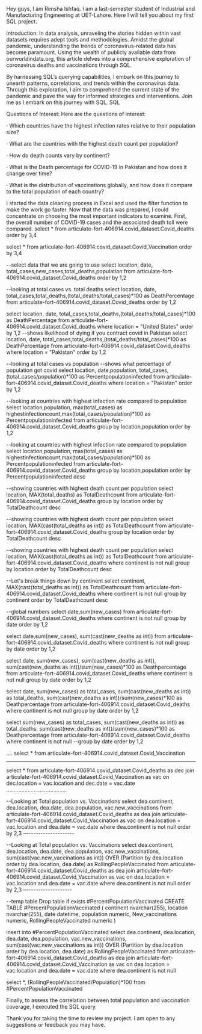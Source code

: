 Hey guys, I am Rimsha Ishfaq. I am a last-semester student of Industrial and Manufacturing Engineering at UET-Lahore. Here I will tell you about my first SQL project.

Introduction:
In data analysis, unraveling the stories hidden within vast datasets requires adept tools and methodologies. Amidst the global pandemic, understanding the trends of coronavirus-related data has become paramount. Using the wealth of publicly available data from ourworldindata.org, this article delves into a comprehensive exploration of coronavirus deaths and vaccinations through SQL.

By harnessing SQL’s querying capabilities, I embark on this journey to unearth patterns, correlations, and trends within the coronavirus data. Through this exploration, I aim to comprehend the current state of the pandemic and pave the way for informed strategies and interventions. Join me as I embark on this journey with SQL. SQL

Questions of Interest:
Here are the questions of interest:

· Which countries have the highest infection rates relative to their population size?

· What are the countries with the highest death count per population?

· How do death counts vary by continent?

· What is the Death percentage for COVID-19 in Pakistan and how does it change over time?

· What is the distribution of vaccinations globally, and how does it compare to the total population of each country?

I started the data cleaning process in Excel and used the filter function to make the work go faster. Now that the data was prepared, I could concentrate on choosing the most important indicators to examine. First, the overall number of COVID-19 cases and the associated death toll were compared.
select *
from articulate-fort-406914.covid_dataset.Covid_deaths
order by 3,4


select *
from articulate-fort-406914.covid_dataset.Covid_Vaccination
order by 3,4


--select data that we are going to use
select location, date, total_cases,new_cases,total_deaths,population
from articulate-fort-406914.covid_dataset.Covid_deaths
order by 1,2


--looking at total cases vs. total deaths
select location, date, total_cases,total_deaths,(total_deaths/total_cases)*100 as DeathPercentage
from articulate-fort-406914.covid_dataset.Covid_deaths
order by 1,2


select location, date, total_cases,total_deaths,(total_deaths/total_cases)*100 as DeathPercentage
from articulate-fort-406914.covid_dataset.Covid_deaths
where location = "United States"
order by 1,2
--shows likelihood of dying if you contract covid in Pakistan
select location, date, total_cases,total_deaths,(total_deaths/total_cases)*100 as DeathPercentage
from articulate-fort-406914.covid_dataset.Covid_deaths
where location = "Pakistan"
order by 1,2


--looking at total cases vs population
--shows what percentage of population got covid
select location, date,population,  total_cases,(total_cases/population)*100 as Percentpopulationinfected
from articulate-fort-406914.covid_dataset.Covid_deaths
where location = "Pakistan"
order by 1,2


--looking at countries with highest infection rate compared to population
select location,population,  max(total_cases) as highestinfectioncount,max(total_cases/population)*100 as Percentpopulationinfected
from articulate-fort-406914.covid_dataset.Covid_deaths
group by location,population
order by 1,2




--looking at countries with highest infection rate compared to population
select location,population,  max(total_cases) as highestinfectioncount,max(total_cases/population)*100 as Percentpopulationinfected
from articulate-fort-406914.covid_dataset.Covid_deaths
group by location,population
order by Percentpopulationinfected desc




--showing countries with highest death count per population
select location, MAX(total_deaths) as TotalDeathcount
from articulate-fort-406914.covid_dataset.Covid_deaths
group by location
order by TotalDeathcount desc


--showing countries with highest death count per population
select location, MAX(cast(total_deaths as int)) as TotalDeathcount
from articulate-fort-406914.covid_dataset.Covid_deaths
group by location
order by TotalDeathcount desc

--showing countries with highest death count per population
select location, MAX(cast(total_deaths as int)) as TotalDeathcount
from articulate-fort-406914.covid_dataset.Covid_deaths
where continent is not null
group by location
order by TotalDeathcount desc

--Let's break things down by continent
select continent, MAX(cast(total_deaths as int)) as TotalDeathcount
from articulate-fort-406914.covid_dataset.Covid_deaths
where continent is not null
group by continent
order by TotalDeathcount desc


--global numbers
select date,sum(new_cases)
from articulate-fort-406914.covid_dataset.Covid_deaths
where continent is not null
group by date
order by 1,2


select date,sum(new_cases), sum(cast(new_deaths as int))
from articulate-fort-406914.covid_dataset.Covid_deaths
where continent is not null
group by date
order by 1,2






select date, sum(new_cases), sum(cast(new_deaths as int)), sum(cast(new_deaths as int))/sum(new_cases)*100 as Deathpercentage
from articulate-fort-406914.covid_dataset.Covid_deaths
where continent is not null
group by date
order by 1,2




select date, sum(new_cases) as total_cases, sum(cast(new_deaths as int)) as total_deaths, sum(cast(new_deaths as int))/sum(new_cases)*100 as Deathpercentage
from articulate-fort-406914.covid_dataset.Covid_deaths
where continent is not null
group by date
order by 1,2




select sum(new_cases) as total_cases, sum(cast(new_deaths as int)) as total_deaths, sum(cast(new_deaths as int))/sum(new_cases)*100 as Deathpercentage
from articulate-fort-406914.covid_dataset.Covid_deaths
where continent is not null
--group by date
order by 1,2




….
select *
from articulate-fort-406914.covid_dataset.Covid_Vaccination
 ______________
select *
from articulate-fort-406914.covid_dataset.Covid_deaths as dec
join articulate-fort-406914.covid_dataset.Covid_Vaccination as vac
on dec.location = vac.location
and dec.date = vac.date
………………………………….


--Looking at Total population vs. Vaccinations
select dea.continent, dea.location, dea.date, dea.population, vac.new_vaccinations
from articulate-fort-406914.covid_dataset.Covid_deaths as dea
join articulate-fort-406914.covid_dataset.Covid_Vaccination as vac
on dea.location = vac.location
and dea.date = vac.date
where dea.continent is not null
order by 2,3
—-------------------


--Looking at Total population vs. Vaccinations
select dea.continent, dea.location, dea.date, dea.population, vac.new_vaccinations, sum(cast(vac.new_vaccinations as int)) OVER (Partition by dea.location order by dea.location, dea.date) as RollingPeopleVaccinated
from articulate-fort-406914.covid_dataset.Covid_deaths as dea
join articulate-fort-406914.covid_dataset.Covid_Vaccination as vac
on dea.location = vac.location
and dea.date = vac.date
where dea.continent is not null
order by 2,3
—------------------


--temp table
Drop table if exists #PercentPopulationVaccinated
CREATE TABLE #PercentPopulationVaccinated
(
  continent nvarchar(255),
  location nvarchar(255),
  date datetime,
  population numeric,
  New_vaccinations numeric,
  RollingPeopleVaccinated numeric
)


insert into #PercentPopulationVaccinated
select dea.continent, dea.location, dea.date, dea.population, vac.new_vaccinations, sum(cast(vac.new_vaccinations as int)) OVER (Partition by dea.location order by dea.location, dea.date) as RollingPeopleVaccinated
from articulate-fort-406914.covid_dataset.Covid_deaths as dea
join articulate-fort-406914.covid_dataset.Covid_Vaccination as vac
on dea.location = vac.location
and dea.date = vac.date
where dea.continent is not null


select *, (RollingPeopleVaccinated/Population)*100
from #PercentPopulationVaccinated






Finally, to assess the correlation between total population and vaccination coverage, I executed the SQL query.


Thank you for taking the time to review my project. I am open to any suggestions or feedback you may have. 
